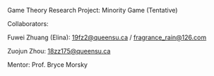 Game Theory Research Project: Minority Game (Tentative)

Collaborators:

Fuwei Zhuang (Elina): 19fz2@queensu.ca / fragrance_rain@126.com

Zuojun Zhou: 18zz175@queensu.ca


Mentor: Prof. Bryce Morsky
